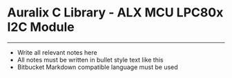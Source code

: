 # Auralix C Library - ALX MCU LPC80x I2C Module
---
- Write all relevant notes here
- All notes must be written in bullet style text like this
- Bitbucket Markdown compatible language must be used
